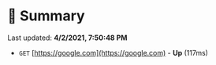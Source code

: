 # 📖 Summary
Last updated: **4/2/2021, 7:50:48 PM**

- `GET` [https://google.com](https://google.com) - **Up** (117ms)
